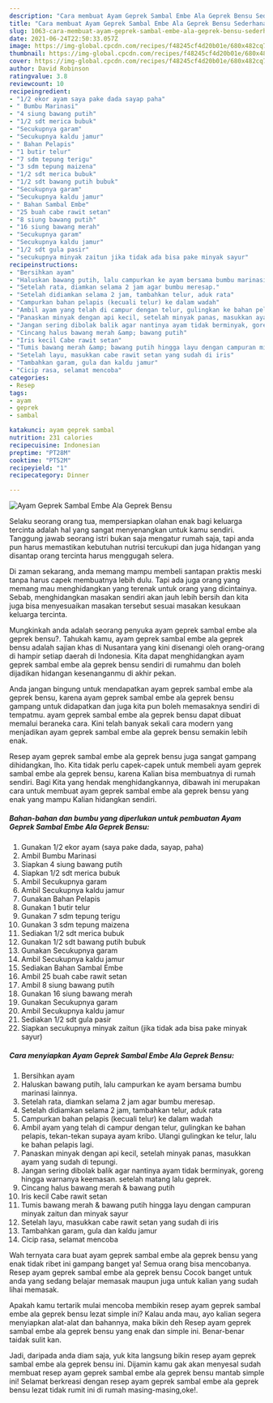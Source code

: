 ```yaml
---
description: "Cara membuat Ayam Geprek Sambal Embe Ala Geprek Bensu Sederhana Untuk Jualan"
title: "Cara membuat Ayam Geprek Sambal Embe Ala Geprek Bensu Sederhana Untuk Jualan"
slug: 1063-cara-membuat-ayam-geprek-sambal-embe-ala-geprek-bensu-sederhana-untuk-jualan
date: 2021-06-24T22:50:33.057Z
image: https://img-global.cpcdn.com/recipes/f48245cf4d20b01e/680x482cq70/ayam-geprek-sambal-embe-ala-geprek-bensu-foto-resep-utama.jpg
thumbnail: https://img-global.cpcdn.com/recipes/f48245cf4d20b01e/680x482cq70/ayam-geprek-sambal-embe-ala-geprek-bensu-foto-resep-utama.jpg
cover: https://img-global.cpcdn.com/recipes/f48245cf4d20b01e/680x482cq70/ayam-geprek-sambal-embe-ala-geprek-bensu-foto-resep-utama.jpg
author: David Robinson
ratingvalue: 3.8
reviewcount: 10
recipeingredient:
- "1/2 ekor ayam saya pake dada sayap paha"
- " Bumbu Marinasi"
- "4 siung bawang putih"
- "1/2 sdt merica bubuk"
- "Secukupnya garam"
- "Secukupnya kaldu jamur"
- " Bahan Pelapis"
- "1 butir telur"
- "7 sdm tepung terigu"
- "3 sdm tepung maizena"
- "1/2 sdt merica bubuk"
- "1/2 sdt bawang putih bubuk"
- "Secukupnya garam"
- "Secukupnya kaldu jamur"
- " Bahan Sambal Embe"
- "25 buah cabe rawit setan"
- "8 siung bawang putih"
- "16 siung bawang merah"
- "Secukupnya garam"
- "Secukupnya kaldu jamur"
- "1/2 sdt gula pasir"
- "secukupnya minyak zaitun jika tidak ada bisa pake minyak sayur"
recipeinstructions:
- "Bersihkan ayam"
- "Haluskan bawang putih, lalu campurkan ke ayam bersama bumbu marinasi lainnya."
- "Setelah rata, diamkan selama 2 jam agar bumbu meresap."
- "Setelah didiamkan selama 2 jam, tambahkan telur, aduk rata"
- "Campurkan bahan pelapis (kecuali telur) ke dalam wadah"
- "Ambil ayam yang telah di campur dengan telur, gulingkan ke bahan pelapis, tekan-tekan supaya ayam kribo. Ulangi gulingkan ke telur, lalu ke bahan pelapis lagi."
- "Panaskan minyak dengan api kecil, setelah minyak panas, masukkan ayam yang sudah di tepungi."
- "Jangan sering dibolak balik agar nantinya ayam tidak berminyak, goreng hingga warnanya keemasan. setelah matang lalu geprek."
- "Cincang halus bawang merah &amp; bawang putih"
- "Iris kecil Cabe rawit setan"
- "Tumis bawang merah &amp; bawang putih hingga layu dengan campuran minyak zaitun dan minyak sayur"
- "Setelah layu, masukkan cabe rawit setan yang sudah di iris"
- "Tambahkan garam, gula dan kaldu jamur"
- "Cicip rasa, selamat mencoba"
categories:
- Resep
tags:
- ayam
- geprek
- sambal

katakunci: ayam geprek sambal 
nutrition: 231 calories
recipecuisine: Indonesian
preptime: "PT28M"
cooktime: "PT52M"
recipeyield: "1"
recipecategory: Dinner

---
```



![Ayam Geprek Sambal Embe Ala Geprek Bensu](https://img-global.cpcdn.com/recipes/f48245cf4d20b01e/680x482cq70/ayam-geprek-sambal-embe-ala-geprek-bensu-foto-resep-utama.jpg)

Selaku seorang orang tua, mempersiapkan olahan enak bagi keluarga tercinta adalah hal yang sangat menyenangkan untuk kamu sendiri. Tanggung jawab seorang istri bukan saja mengatur rumah saja, tapi anda pun harus memastikan kebutuhan nutrisi tercukupi dan juga hidangan yang disantap orang tercinta harus menggugah selera.

Di zaman  sekarang, anda memang mampu membeli santapan praktis meski tanpa harus capek membuatnya lebih dulu. Tapi ada juga orang yang memang mau menghidangkan yang terenak untuk orang yang dicintainya. Sebab, menghidangkan masakan sendiri akan jauh lebih bersih dan kita juga bisa menyesuaikan masakan tersebut sesuai masakan kesukaan keluarga tercinta. 



Mungkinkah anda adalah seorang penyuka ayam geprek sambal embe ala geprek bensu?. Tahukah kamu, ayam geprek sambal embe ala geprek bensu adalah sajian khas di Nusantara yang kini disenangi oleh orang-orang di hampir setiap daerah di Indonesia. Kita dapat menghidangkan ayam geprek sambal embe ala geprek bensu sendiri di rumahmu dan boleh dijadikan hidangan kesenanganmu di akhir pekan.

Anda jangan bingung untuk mendapatkan ayam geprek sambal embe ala geprek bensu, karena ayam geprek sambal embe ala geprek bensu gampang untuk didapatkan dan juga kita pun boleh memasaknya sendiri di tempatmu. ayam geprek sambal embe ala geprek bensu dapat dibuat memalui beraneka cara. Kini telah banyak sekali cara modern yang menjadikan ayam geprek sambal embe ala geprek bensu semakin lebih enak.

Resep ayam geprek sambal embe ala geprek bensu juga sangat gampang dihidangkan, lho. Kita tidak perlu capek-capek untuk membeli ayam geprek sambal embe ala geprek bensu, karena Kalian bisa membuatnya di rumah sendiri. Bagi Kita yang hendak menghidangkannya, dibawah ini merupakan cara untuk membuat ayam geprek sambal embe ala geprek bensu yang enak yang mampu Kalian hidangkan sendiri.

<!--inarticleads1-->

##### Bahan-bahan dan bumbu yang diperlukan untuk pembuatan Ayam Geprek Sambal Embe Ala Geprek Bensu:

1. Gunakan 1/2 ekor ayam (saya pake dada, sayap, paha)
1. Ambil  Bumbu Marinasi
1. Siapkan 4 siung bawang putih
1. Siapkan 1/2 sdt merica bubuk
1. Ambil Secukupnya garam
1. Ambil Secukupnya kaldu jamur
1. Gunakan  Bahan Pelapis
1. Gunakan 1 butir telur
1. Gunakan 7 sdm tepung terigu
1. Gunakan 3 sdm tepung maizena
1. Sediakan 1/2 sdt merica bubuk
1. Gunakan 1/2 sdt bawang putih bubuk
1. Gunakan Secukupnya garam
1. Ambil Secukupnya kaldu jamur
1. Sediakan  Bahan Sambal Embe
1. Ambil 25 buah cabe rawit setan
1. Ambil 8 siung bawang putih
1. Gunakan 16 siung bawang merah
1. Gunakan Secukupnya garam
1. Ambil Secukupnya kaldu jamur
1. Sediakan 1/2 sdt gula pasir
1. Siapkan secukupnya minyak zaitun (jika tidak ada bisa pake minyak sayur)




<!--inarticleads2-->

##### Cara menyiapkan Ayam Geprek Sambal Embe Ala Geprek Bensu:

1. Bersihkan ayam
1. Haluskan bawang putih, lalu campurkan ke ayam bersama bumbu marinasi lainnya.
1. Setelah rata, diamkan selama 2 jam agar bumbu meresap.
1. Setelah didiamkan selama 2 jam, tambahkan telur, aduk rata
1. Campurkan bahan pelapis (kecuali telur) ke dalam wadah
1. Ambil ayam yang telah di campur dengan telur, gulingkan ke bahan pelapis, tekan-tekan supaya ayam kribo. Ulangi gulingkan ke telur, lalu ke bahan pelapis lagi.
1. Panaskan minyak dengan api kecil, setelah minyak panas, masukkan ayam yang sudah di tepungi.
1. Jangan sering dibolak balik agar nantinya ayam tidak berminyak, goreng hingga warnanya keemasan. setelah matang lalu geprek.
1. Cincang halus bawang merah &amp; bawang putih
1. Iris kecil Cabe rawit setan
1. Tumis bawang merah &amp; bawang putih hingga layu dengan campuran minyak zaitun dan minyak sayur
1. Setelah layu, masukkan cabe rawit setan yang sudah di iris
1. Tambahkan garam, gula dan kaldu jamur
1. Cicip rasa, selamat mencoba




Wah ternyata cara buat ayam geprek sambal embe ala geprek bensu yang enak tidak ribet ini gampang banget ya! Semua orang bisa mencobanya. Resep ayam geprek sambal embe ala geprek bensu Cocok banget untuk anda yang sedang belajar memasak maupun juga untuk kalian yang sudah lihai memasak.

Apakah kamu tertarik mulai mencoba membikin resep ayam geprek sambal embe ala geprek bensu lezat simple ini? Kalau anda mau, ayo kalian segera menyiapkan alat-alat dan bahannya, maka bikin deh Resep ayam geprek sambal embe ala geprek bensu yang enak dan simple ini. Benar-benar taidak sulit kan. 

Jadi, daripada anda diam saja, yuk kita langsung bikin resep ayam geprek sambal embe ala geprek bensu ini. Dijamin kamu gak akan menyesal sudah membuat resep ayam geprek sambal embe ala geprek bensu mantab simple ini! Selamat berkreasi dengan resep ayam geprek sambal embe ala geprek bensu lezat tidak rumit ini di rumah masing-masing,oke!.

